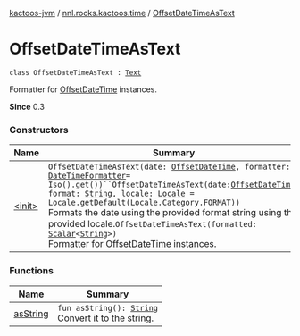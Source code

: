 [kactoos-jvm](../../index.md) / [nnl.rocks.kactoos.time](../index.md) / [OffsetDateTimeAsText](./index.md)

# OffsetDateTimeAsText

`class OffsetDateTimeAsText : `[`Text`](../../nnl.rocks.kactoos/-text/index.md)

Formatter for [OffsetDateTime](http://docs.oracle.com/javase/8/docs/api/java/time/OffsetDateTime.html) instances.

**Since**
0.3

### Constructors

| Name | Summary |
|---|---|
| [&lt;init&gt;](-init-.md) | `OffsetDateTimeAsText(date: `[`OffsetDateTime`](http://docs.oracle.com/javase/8/docs/api/java/time/OffsetDateTime.html)`, formatter: `[`DateTimeFormatter`](http://docs.oracle.com/javase/8/docs/api/java/time/format/DateTimeFormatter.html)` = Iso().get())``OffsetDateTimeAsText(date: `[`OffsetDateTime`](http://docs.oracle.com/javase/8/docs/api/java/time/OffsetDateTime.html)`, format: `[`String`](https://kotlinlang.org/api/latest/jvm/stdlib/kotlin/-string/index.html)`, locale: `[`Locale`](http://docs.oracle.com/javase/8/docs/api/java/util/Locale.html)` = Locale.getDefault(Locale.Category.FORMAT))`<br>Formats the date using the provided format string using the provided locale.`OffsetDateTimeAsText(formatted: `[`Scalar`](../../nnl.rocks.kactoos/-scalar/index.md)`<`[`String`](https://kotlinlang.org/api/latest/jvm/stdlib/kotlin/-string/index.html)`>)`<br>Formatter for [OffsetDateTime](http://docs.oracle.com/javase/8/docs/api/java/time/OffsetDateTime.html) instances. |

### Functions

| Name | Summary |
|---|---|
| [asString](as-string.md) | `fun asString(): `[`String`](https://kotlinlang.org/api/latest/jvm/stdlib/kotlin/-string/index.html)<br>Convert it to the string. |
